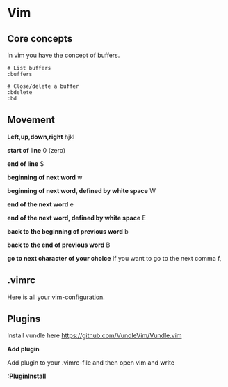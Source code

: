# Vim

## Core concepts

In vim you have the concept of buffers.

```
# List buffers
:buffers

# Close/delete a buffer
:bdelete
:bd
```

## Movement

**Left,up,down,right**
hjkl

**start of line**
0 (zero)

**end of line**
$

**beginning of next word**
w

**beginning of next word, defined by white space**
W

**end of the next word**
e

**end of the next word, defined by white space**
E

**back to the beginning of previous word**
b

**back to the end of previous word**
B

**go to next character of your choice**
If you want to go to the next comma
f,


## .vimrc

Here is all your vim-configuration.


## Plugins

Install vundle here
https://github.com/VundleVim/Vundle.vim

**Add plugin**

Add plugin to your .vimrc-file and then open vim and write

**:PluginInstall**